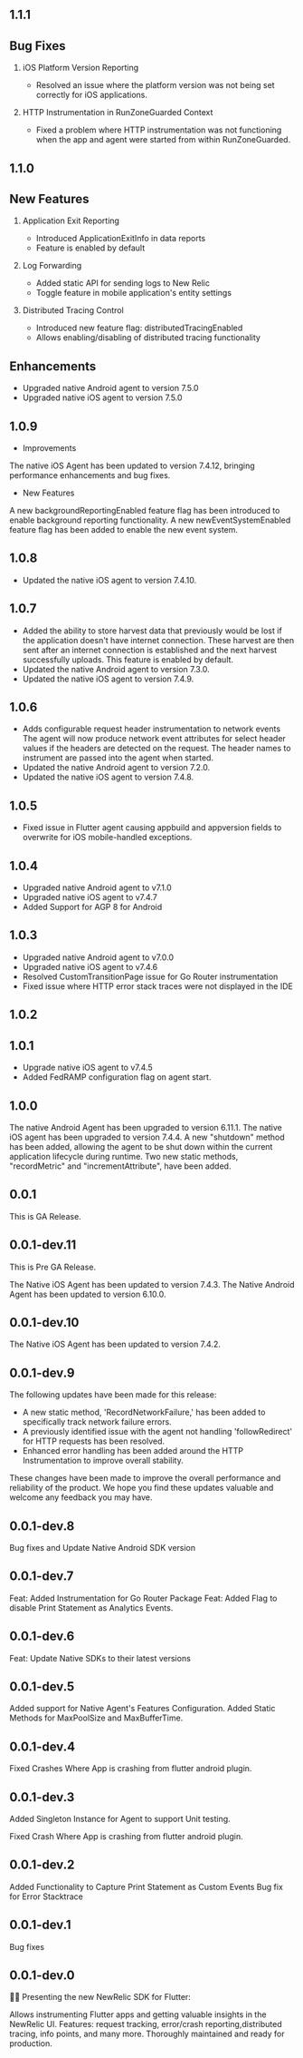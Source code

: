 ## 1.1.1

## Bug Fixes

1. iOS Platform Version Reporting
    - Resolved an issue where the platform version was not being set correctly for iOS applications.

2. HTTP Instrumentation in RunZoneGuarded Context
    - Fixed a problem where HTTP instrumentation was not functioning when the app and agent were started from within RunZoneGuarded.

## 1.1.0
## New Features

1. Application Exit Reporting
    - Introduced ApplicationExitInfo in data reports
    - Feature is enabled by default

2. Log Forwarding
    - Added static API for sending logs to New Relic
    - Toggle feature in mobile application's entity settings

3. Distributed Tracing Control
    - Introduced new feature flag: distributedTracingEnabled
    - Allows enabling/disabling of distributed tracing functionality

## Enhancements

- Upgraded native Android agent to version 7.5.0
- Upgraded native iOS agent to version 7.5.0

## 1.0.9
* Improvements

The native iOS Agent has been updated to version 7.4.12, bringing performance enhancements and bug fixes.


* New Features

A new backgroundReportingEnabled feature flag has been introduced to enable background reporting functionality.
A new newEventSystemEnabled feature flag has been added to enable the new event system.

## 1.0.8
* Updated the native iOS agent to version 7.4.10.


## 1.0.7

* Added the ability to store harvest data that previously would be lost if the application doesn't have internet connection. 
 These harvest are then sent after an internet connection is established and the next harvest successfully uploads. This feature is enabled by default.
* Updated the native Android agent to version 7.3.0.
* Updated the native iOS agent to version 7.4.9.


## 1.0.6

* Adds configurable request header instrumentation to network events
  The agent will now produce network event attributes for select header values if the headers are detected on the request. The header names to instrument are passed into the agent when started.
* Updated the native Android agent to version 7.2.0.
* Updated the native iOS agent to version 7.4.8.

## 1.0.5

* Fixed issue in Flutter agent causing appbuild and appversion fields to overwrite for iOS mobile-handled exceptions.

## 1.0.4

* Upgraded native Android agent to v7.1.0
* Upgraded native iOS agent to v7.4.7
* Added Support for AGP 8 for Android

## 1.0.3

* Upgraded native Android agent to v7.0.0
* Upgraded native iOS agent to v7.4.6
* Resolved CustomTransitionPage issue for Go Router instrumentation
* Fixed issue where HTTP error stack traces were not displayed in the IDE

## 1.0.2

## 1.0.1

* Upgrade native iOS agent to v7.4.5
* Added FedRAMP configuration flag on agent start.

## 1.0.0

The native Android Agent has been upgraded to version 6.11.1.
The native iOS agent has been upgraded to version 7.4.4.
A new "shutdown" method has been added, allowing the agent to be shut down within the current application lifecycle during runtime.
Two new static methods, "recordMetric" and "incrementAttribute", have been added.

## 0.0.1

This is GA Release.

## 0.0.1-dev.11

This is Pre GA Release.

The Native iOS Agent has been updated to version 7.4.3.
The Native Android Agent has been updated to version 6.10.0.


## 0.0.1-dev.10

The Native iOS Agent has been updated to version 7.4.2.

## 0.0.1-dev.9

The following updates have been made for this release:

* A new static method, 'RecordNetworkFailure,' has been added to specifically track network failure errors.
* A previously identified issue with the agent not handling 'followRedirect' for HTTP requests has been resolved.
* Enhanced error handling has been added around the HTTP Instrumentation to improve overall stability.

These changes have been made to improve the overall performance and reliability of the product. We hope you find these updates valuable and welcome any feedback you may have.

## 0.0.1-dev.8

Bug fixes and Update Native Android SDK version

## 0.0.1-dev.7

Feat: Added Instrumentation for Go Router Package
Feat: Added Flag to disable Print Statement as Analytics Events.

## 0.0.1-dev.6

Feat: Update Native SDKs to their latest versions

## 0.0.1-dev.5

Added support for Native Agent's Features Configuration.
Added Static Methods for MaxPoolSize and MaxBufferTime. 


## 0.0.1-dev.4

Fixed Crashes Where App is crashing from flutter android plugin.

## 0.0.1-dev.3

Added Singleton Instance for Agent to support Unit testing.

Fixed Crash Where App is crashing from flutter android plugin.

## 0.0.1-dev.2

Added Functionality to Capture Print Statement as Custom Events Bug fix for Error Stacktrace

## 0.0.1-dev.1

Bug fixes

## 0.0.1-dev.0

🎉🎊 Presenting the new NewRelic SDK for Flutter:

Allows instrumenting Flutter apps and getting valuable insights in the NewRelic UI. Features:
request tracking, error/crash reporting,distributed tracing, info points, and many more. Thoroughly
maintained and ready for production.
